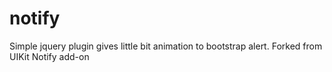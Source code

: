 notify
======

Simple jquery plugin gives little bit animation to bootstrap alert. Forked from UIKit Notify add-on
